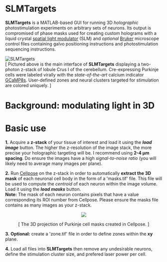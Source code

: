 # SLMTargets
**SLMTargets** is a MATLAB-based GUI for running 3D _holographic_ photostimulation experiments on arbitrary sets of neurons. Its output is compromised of  phase masks used for creating custom holograms with a liquid crystal [spatial light modulator](https://en.wikipedia.org/wiki/Spatial_light_modulator) (SLM) and _optional_ [Bruker](https://www.bruker.com/en/products-and-solutions/mr.html?gclid=Cj0KCQjwj7CZBhDHARIsAPPWv3dGf_KSiU_riwNS8jdjhhcRLIdNeDB6sLp11rB1zRIoYhl91VFGrkQaAqXSEALw_wcB) microscope control files containing galvo positioning instructions and photostimulation sequencing instructions.

![SLMTargets](https://user-images.githubusercontent.com/81040584/191542064-5f83f272-53fc-4393-b11a-1dc8494e90d4.gif)  
[ Pictured above is the main interface of **SLMTargets** displaying a two-photon z-stack of lobule Crus I of the cerebellum. Cre-expressing Purkinje cells were labeled virally with the _state-of-the-art_ calcium indicator [GCaMP8s](https://www.janelia.org/jgcamp8-calcium-indicators). User-defined zones and neural clusters targeted for stimulation are colored uniquely. ]
# Background: modulating light in 3D


# Basic use
**1.** Acquire a **z-stack** of your tissue of interest and load it using the **_load image_** button. The higher the z-resolution of the image stack, the more precise your holographic targeting will be. I recommend using **2-4 µm spacing**. Do ensure the images have a high _signal-to-noise ratio_ (you will likely need to average many images per plane).  

**2.** Run [Cellpose](https://github.com/MouseLand/cellpose) on the z-stack in order to automatically **extract the 3D mask** of each neuronal cell body in the form of a 'masks.tif' file. This file will be used to compute the _centroid_ of each neuron within the image volume. Load it using the **_load masks_** button.  
**Note:** The mask of each neuron contains pixels that have a value corresponding its ROI number from Cellpose. Please ensure the masks file contains as many images as your z-stack.  
            
<p align="center">
  <img src="https://user-images.githubusercontent.com/81040584/191570971-2d93cfdc-04a0-47f9-8645-fdbd26b1efa8.gif"/>
</p>
<p align="center">
[ The 3D projection of Purkinje cell masks created in Cellpose. ]
</p>

**3.** **Optional:** create a 'zone.tif' file in order to define zones within the **xy** plane.  

**4.** Load all files into **SLMTargets** then remove any undesirable neurons, define the stimulation cluster size, and prefered laser power per cell.  


